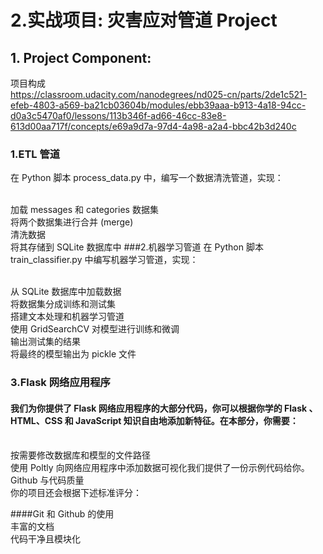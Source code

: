 # 2.实战项目: 灾害应对管道 Project
## 1. Project Component:
项目构成
<br>https://classroom.udacity.com/nanodegrees/nd025-cn/parts/2de1c521-efeb-4803-a569-ba21cb03604b/modules/ebb39aaa-b913-4a18-94cc-d0a3c5470af0/lessons/113b346f-ad66-46cc-83e8-613d00aa717f/concepts/e69a9d7a-97d4-4a98-a2a4-bbc42b3d240c
### 1.ETL 管道
在 Python 脚本 process_data.py 中，编写一个数据清洗管道，实现：

<br>加载 messages 和 categories 数据集
<br>将两个数据集进行合并 (merge)
<br>清洗数据
<br>将其存储到 SQLite 数据库中
###2.机器学习管道
在 Python 脚本 train_classifier.py 中编写机器学习管道，实现：

<br>从 SQLite 数据库中加载数据
<br>将数据集分成训练和测试集
<br>搭建文本处理和机器学习管道
<br>使用 GridSearchCV 对模型进行训练和微调
<br>输出测试集的结果
<br>将最终的模型输出为 pickle 文件
### 3.Flask 网络应用程序
#### 我们为你提供了 Flask 网络应用程序的大部分代码，你可以根据你学的 Flask 、HTML、CSS 和 JavaScript 知识自由地添加新特征。在本部分，你需要：

<br>按需要修改数据库和模型的文件路径
<br>使用 Poltly 向网络应用程序中添加数据可视化我们提供了一份示例代码给你。
<br>Github 与代码质量
<br>你的项目还会根据下述标准评分：

####Git 和 Github 的使用
<br>丰富的文档
<br>代码干净且模块化
